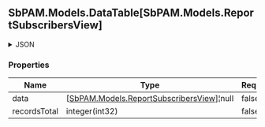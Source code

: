 
<h2 id="tocS_SbPAM.Models.DataTable[SbPAM.Models.ReportSubscribersView]">SbPAM.Models.DataTable[SbPAM.Models.ReportSubscribersView]</h2>

<a id="schemasbpam.models.datatable[sbpam.models.reportsubscribersview]"></a>
<a id="schema_SbPAM.Models.DataTable[SbPAM.Models.ReportSubscribersView]"></a>
<a id="tocSsbpam.models.datatable[sbpam.models.reportsubscribersview]"></a>
<a id="tocssbpam.models.datatable[sbpam.models.reportsubscribersview]"></a>

<details><summary>JSON</summary>


```json
{
  "data": [
    {
      "id": "497f6eca-6276-4993-bfeb-53cbbbba6f08",
      "name": "string",
      "reportId": "836df459-dc40-4aa1-972a-6eb0a864dff9",
      "reportName": "string",
      "scheduledChangePolicyId": "17df2cc9-77aa-486d-b2c3-eb63a3689174",
      "scheduledChangePolicyName": "string",
      "actionJobId": "52754069-8370-4a0f-82df-62ef71b95899",
      "actionJobName": "string"
    }
  ],
  "recordsTotal": 0
}

```


</details>

### Properties

|Name|Type|Required|Restrictions|Description|
|---|---|---|---|---|
|data|[[SbPAM.Models.ReportSubscribersView](../Models/sbpam.models.reportsubscribersview.md)]¦null|false|none|none|
|recordsTotal|integer(int32)|false|none|none|


